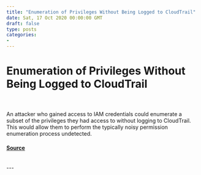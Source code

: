 ```yaml
---
title: "Enumeration of Privileges Without Being Logged to CloudTrail"
date: Sat, 17 Oct 2020 00:00:00 GMT
draft: false
type: posts
categories: 
- 
---
```

# Enumeration of Privileges Without Being Logged to CloudTrail

<br/>

<br/>
An attacker who gained access to IAM credentials could enumerate a subset of the privileges they had access to without logging to CloudTrail. This would allow them to perform the typically noisy permission enumeration process undetected.

#### [Source](https://www.cloudvulndb.org/privilege-identification-cloudtrail)

<br/>
---
